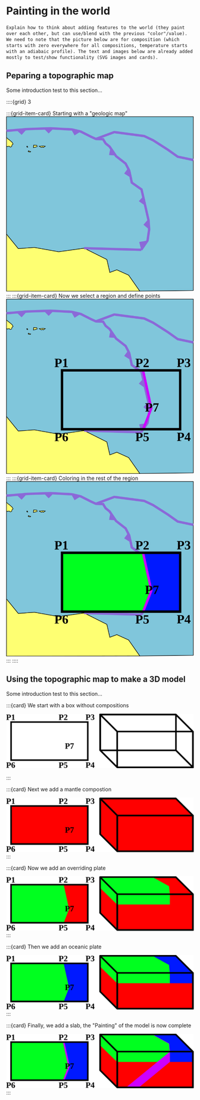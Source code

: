 Painting in the world
=====================

```{todo}
Explain how to think about adding features to the world (they paint over each other, but can use/blend with the previous "color"/value). We need to note that the picture below are for composition (which starts with zero everywhere for all compositions, temperature starts with an adiabaic profile). The text and images below are already added mostly to test/show functionality (SVG images and cards).
```
Peparing a topographic map
--------------------------

Some introduction test to this section...

::::{grid} 3

:::{grid-item-card} Starting with a "geologic map"
![Starting with a geologic map](../../_static/images/user_manual/map_to_top_view_v2_plain.svg)
:::
:::{grid-item-card} Now we select a region and define points
![Starting with a geologic map](../../_static/images/user_manual/map_to_top_view_v2_plain_text_frame_sds.svg)
:::
:::{grid-item-card} Coloring in the rest of the region
![Starting with a geologic map](../../_static/images/user_manual/map_to_top_view_v2_plain_text_frame_sds_orp_sdp.svg)
:::
::::



Using the topographic map to make a 3D model
--------------------------------------------

Some introduction test to this section...

:::{card} We start with a box without compositions


![Starting with a box without compositions](../../_static/images/user_manual/gwb_box_building_plain_text_frame.svg)

:::


:::{card} Next we add a mantle compostion

![Starting with a box without compositions](../../_static/images/user_manual/gwb_box_building_plain_text_frame_mtl.svg)
:::



:::{card} Now we add an overriding plate


![adding an overiding plate](../../_static/images/user_manual/gwb_box_building_plain_text_frame_mtl_orp.svg)
:::

:::{card} Then we add an oceanic plate


![adding an oceanic plate](../../_static/images/user_manual/gwb_box_building_plain_text_frame_mtl_orp_sdp.svg)
:::

:::{card} Finally, we add a slab, the "Painting" of the model is now complete


![Painting in model completed by adding a slab](../../_static/images/user_manual/gwb_box_building_plain_text_frame_mtl_orp_sdp_sds.svg)
:::

